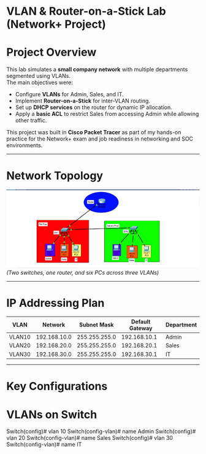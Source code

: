 # VLAN & Router-on-a-Stick Lab (Network+ Project)

# Project Overview
This lab simulates a **small company network** with multiple departments segmented using VLANs.  
The main objectives were:
- Configure **VLANs** for Admin, Sales, and IT.
- Implement **Router-on-a-Stick** for inter-VLAN routing.
- Set up **DHCP services** on the router for dynamic IP allocation.
- Apply a **basic ACL** to restrict Sales from accessing Admin while allowing other traffic.

This project was built in **Cisco Packet Tracer** as part of my hands-on practice for the Network+ exam and job readiness in networking and SOC environments.

---

# Network Topology
![Network Topology](Network_Topology.png)  
*(Two switches, one router, and six PCs across three VLANs)*

---

# IP Addressing Plan

| VLAN   | Network        | Subnet Mask     | Default Gateway | Department |
|--------|----------------|-----------------|----------------|------------|
| VLAN10 | 192.168.10.0   | 255.255.255.0   | 192.168.10.1   | Admin      |
| VLAN20 | 192.168.20.0   | 255.255.255.0   | 192.168.20.1   | Sales      |
| VLAN30 | 192.168.30.0   | 255.255.255.0   | 192.168.30.1   | IT         |

---

# Key Configurations

# VLANs on Switch

Switch(config)# vlan 10
Switch(config-vlan)# name Admin
Switch(config)# vlan 20
Switch(config-vlan)# name Sales
Switch(config)# vlan 30
Switch(config-vlan)# name IT
